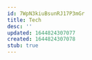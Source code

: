 ```yaml
---
id: 7WpN3kiuBsunRJ17P3mGr
title: Tech
desc: ''
updated: 1644824307077
created: 1644824307078
stub: true
---
```


